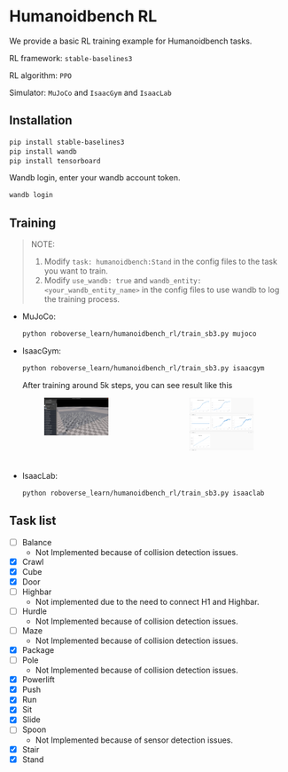 # Humanoidbench RL

We provide a basic RL training example for Humanoidbench tasks.

RL framework: `stable-baselines3`

RL algorithm: `PPO`

Simulator: `MuJoCo` and `IsaacGym` and `IsaacLab`

## Installation

```bash
pip install stable-baselines3
pip install wandb
pip install tensorboard
```

Wandb login, enter your wandb account token.

```bash
wandb login
```

## Training

> NOTE:
> 1. Modify `task: humanoidbench:Stand` in the config files to the task you want to train.
> 2. Modify `use_wandb: true` and `wandb_entity: <your_wandb_entity_name>` in the config files to use wandb to log the training process.

- MuJoCo:

    ```bash
    python roboverse_learn/humanoidbench_rl/train_sb3.py mujoco
    ```

- IsaacGym:

    ```bash
    python roboverse_learn/humanoidbench_rl/train_sb3.py isaacgym
    ```
    After training around 5k steps, you can see result like this
<div style="display: flex; flex-wrap: wrap; justify-content: space-between; gap: 10px;">
    <div style="display: flex; justify-content: space-between; width: 100%; margin-bottom: 20px;">
        <div style="width: 48%; text-align: center;">
            <img src="humanoid_bench_rl_isaacgym.png" alt="IsaacGym Training" style="width: 48%;">
            <!-- <p style="margin-top: 5px;">Isaac Gym</p> -->
        </div>
        <div style="width: 48%; text-align: center;">
            <img src="humanoid_bench_rl_isaacgym_curve.png" alt="IsaacGym Training Curve" style="width: 48%;">
            <!-- <p style="margin-top: 5px;">Isaac Lab</p> -->
        </div>
    </div>
</div>

- IsaacLab:

    ```bash
    python roboverse_learn/humanoidbench_rl/train_sb3.py isaaclab
    ```

## Task list

- [ ]  Balance
    - Not Implemented because of collision detection issues.
- [x]  Crawl
- [x]  Cube
- [x]  Door
- [ ]  Highbar
    - Not implemented due to the need to connect H1 and Highbar.
- [ ]  Hurdle
    - Not Implemented because of collision detection issues.
- [ ]   Maze
    - Not Implemented because of collision detection issues.
- [x]  Package
- [ ]  Pole
    - Not Implemented because of collision detection issues.
- [x]  Powerlift
- [x]  Push
- [x]  Run
- [x]  Sit
- [x]  Slide
- [ ]  Spoon
    - Not Implemented because of sensor detection issues.
- [x]  Stair
- [x]  Stand

